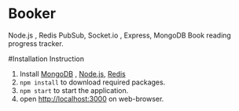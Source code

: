 # Booker
Node.js , Redis PubSub, Socket.io , Express, MongoDB Book reading progress tracker.

#Installation Instruction
1. Install [MongoDB](https://www.mongodb.org/) , [Node.js](nodejs.org), [Redis](http://redis.io/)
2. `npm install` to download required packages.
3. `npm start` to start the application.
4. open [http://localhost:3000](http://localhost:3000) on web-browser.
